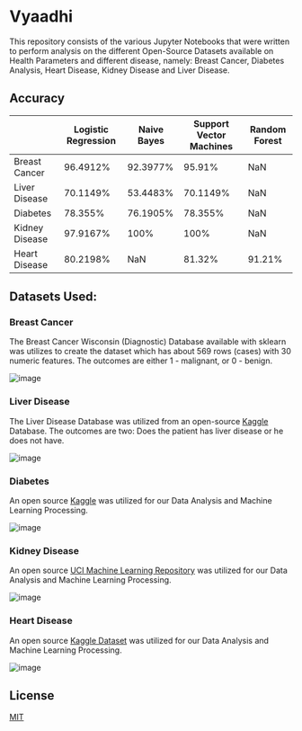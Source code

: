 # Vyaadhi

This repository consists of the various Jupyter Notebooks that were written to perform analysis on the different Open-Source Datasets available on Health Parameters and different disease, namely: Breast Cancer, Diabetes Analysis, Heart Disease, Kidney Disease and Liver Disease.

## Accuracy 

|                | Logistic Regression | Naive Bayes | Support Vector Machines | Random Forest |
|----------------|---------------------|-------------|-------------------------|---------------|
| Breast Cancer  | 96.4912%            | 92.3977%    | 95.91%                  | NaN           |
| Liver Disease  | 70.1149%            | 53.4483%    | 70.1149%                | NaN           |
| Diabetes       | 78.355%             | 76.1905%    | 78.355%                 | NaN           |
| Kidney Disease | 97.9167%            | 100%        | 100%                    | NaN           |
| Heart Disease  | 80.2198%            | NaN         | 81.32%                  | 91.21%        |

## Datasets Used: 

### Breast Cancer 

The Breast Cancer Wisconsin (Diagnostic) Database available with sklearn was utilizes to create the dataset which has about 569 rows (cases) with 30 numeric features. The outcomes are either 1 - malignant, or 0 - benign.

![image](https://github.com/HarshCasper/Vyaadhi/blob/master/Images/breast%20cancer.png)

### Liver Disease

The Liver Disease Database was utilized from an open-source [Kaggle](https://www.kaggle.com/uciml/indian-liver-patient-records) Database. The outcomes are two: Does the patient has liver disease or he does not have.

![image](https://github.com/HarshCasper/Vyaadhi/blob/master/Images/Liver.png)

### Diabetes

An open source [Kaggle](https://www.kaggle.com/uciml/pima-indians-diabetes-database) was utilized for our Data Analysis and Machine Learning Processing.

![image](https://github.com/HarshCasper/Vyaadhi/blob/master/Images/diabetes.png)

### Kidney Disease

An open source [UCI Machine Learning Repository](https://archive.ics.uci.edu/ml/datasets/Chronic_Kidney_Disease) was utilized for our Data Analysis and Machine Learning Processing.

![image](https://github.com/HarshCasper/Vyaadhi/blob/master/Images/kidney.png)

### Heart Disease

An open source [Kaggle Dataset](https://www.kaggle.com/ronitf/heart-disease-uci) was utilized for our Data Analysis and Machine Learning Processing.

![image](https://github.com/HarshCasper/Vyaadhi/blob/master/Images/heart.png)

## License
[MIT](https://choosealicense.com/licenses/mit/)
